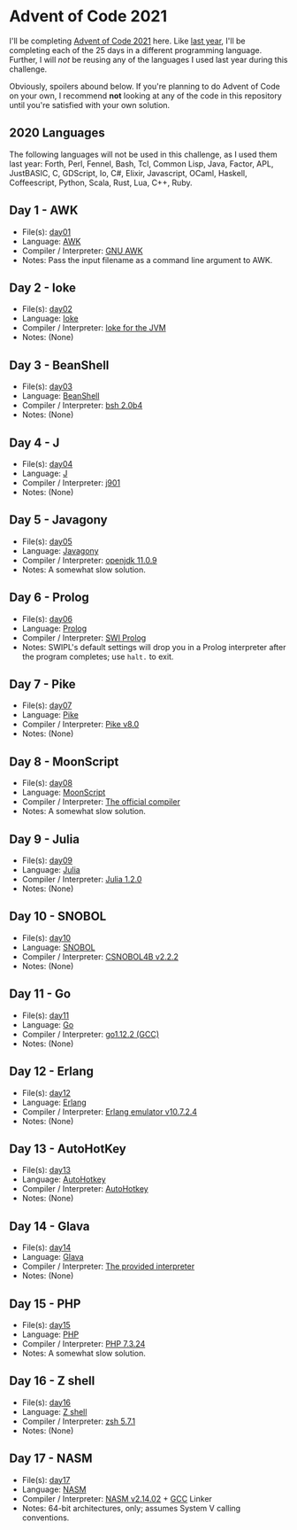 
# Advent of Code 2021

I'll be completing [Advent of Code
2021](https://adventofcode.com/2021/) here. Like [last
year](https://github.com/Mercerenies/advent-of-code-2020/), I'll be
completing each of the 25 days in a different programming language.
Further, I will *not* be reusing any of the languages I used last year
during this challenge.

Obviously, spoilers abound below. If you're planning to do Advent of
Code on your own, I recommend **not** looking at any of the code in
this repository until you're satisfied with your own solution.

## 2020 Languages

The following languages will not be used in this challenge, as I used
them last year: Forth, Perl, Fennel, Bash, Tcl, Common Lisp, Java,
Factor, APL, JustBASIC, C, GDScript, Io, C#, Elixir, Javascript,
OCaml, Haskell, Coffeescript, Python, Scala, Rust, Lua, C++, Ruby.

## Day 1 - AWK

* File(s): [day01](day01)
* Language: [AWK](https://en.wikipedia.org/wiki/AWK)
* Compiler / Interpreter: [GNU AWK](https://www.gnu.org/software/gawk/manual/gawk.html)
* Notes: Pass the input filename as a command line argument to AWK.

## Day 2 - Ioke

* File(s): [day02](day02)
* Language: [Ioke](https://ioke.org/wiki/index.php/Main_Page)
* Compiler / Interpreter: [Ioke for the JVM](https://ioke.org/download.html)
* Notes: (None)

## Day 3 - BeanShell

* File(s): [day03](day03)
* Language: [BeanShell](http://beanshell.org/)
* Compiler / Interpreter: [bsh 2.0b4](http://beanshell.org/download.html)
* Notes: (None)

## Day 4 - J

* File(s): [day04](day04)
* Language: [J](http://jsoftware.com/)
* Compiler / Interpreter: [j901](https://code.jsoftware.com/wiki/System/Installation)
* Notes: (None)

## Day 5 - Javagony

* File(s): [day05](day05)
* Language: [Javagony](https://esolangs.org/wiki/Javagony)
* Compiler / Interpreter: [openjdk 11.0.9](http://openjdk.java.net/)
* Notes: A somewhat slow solution.

## Day 6 - Prolog

* File(s): [day06](day06)
* Language: [Prolog](https://en.wikipedia.org/wiki/Prolog)
* Compiler / Interpreter: [SWI Prolog](https://www.swi-prolog.org/)
* Notes: SWIPL's default settings will drop you in a Prolog interpreter after the program completes; use `halt.` to exit.

## Day 7 - Pike

* File(s): [day07](day07)
* Language: [Pike](http://pike.lysator.liu.se/)
* Compiler / Interpreter: [Pike v8.0](http://pike.lysator.liu.se/download/)
* Notes: (None)

## Day 8 - MoonScript

* File(s): [day08](day08)
* Language: [MoonScript](https://moonscript.org/)
* Compiler / Interpreter: [The official compiler](https://moonscript.org/#installation)
* Notes: A somewhat slow solution.

## Day 9 - Julia

* File(s): [day09](day09)
* Language: [Julia](https://julialang.org/)
* Compiler / Interpreter: [Julia 1.2.0](https://julialang.org/downloads/)
* Notes: (None)

## Day 10 - SNOBOL

* File(s): [day10](day10)
* Language: [SNOBOL](http://www.snobol4.org/)
* Compiler / Interpreter: [CSNOBOL4B v2.2.2](http://www.snobol4.org/csnobol4/curr/)
* Notes: (None)

## Day 11 - Go
* File(s): [day11](day11)
* Language: [Go](https://golang.org/)
* Compiler / Interpreter: [go1.12.2 (GCC)](https://golang.org/doc/install)
* Notes: (None)

## Day 12 - Erlang
* File(s): [day12](day12)
* Language: [Erlang](https://www.erlang.org/)
* Compiler / Interpreter: [Erlang emulator v10.7.2.4](https://www.erlang.org/downloads)
* Notes: (None)

## Day 13 - AutoHotKey
* File(s): [day13](day13)
* Language: [AutoHotkey](https://www.autohotkey.com/)
* Compiler / Interpreter: [AutoHotkey](https://www.autohotkey.com/)
* Notes: (None)

## Day 14 - Glava
* File(s): [day14](day14)
* Language: [Glava](https://esolangs.org/wiki/Glava)
* Compiler / Interpreter: [The provided interpreter](https://github.com/ZekNikZ/Glava)
* Notes: (None)

## Day 15 - PHP
* File(s): [day15](day15)
* Language: [PHP](https://www.php.net/)
* Compiler / Interpreter: [PHP 7.3.24](https://www.php.net/downloads)
* Notes: A somewhat slow solution.

## Day 16 - Z shell
* File(s): [day16](day16)
* Language: [Z shell](https://en.wikipedia.org/wiki/Z_shell)
* Compiler / Interpreter: [zsh 5.7.1](https://sourceforge.net/p/zsh/code/ci/master/tree/)
* Notes: (None)

## Day 17 - NASM
* File(s): [day17](day17)
* Language: [NASM](https://nasm.us/)
* Compiler / Interpreter: [NASM v2.14.02](https://www.nasm.us/pub/nasm/releasebuilds/2.14.02/) + [GCC](https://gcc.gnu.org/) Linker
* Notes: 64-bit architectures, only; assumes System V calling conventions.
